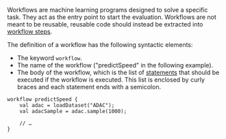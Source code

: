 Workflows are machine learning programs designed to solve a specific task. They act as the entry point to start the evaluation. Workflows are not meant to be reusable, reusable code should instead be extracted into [workflow steps](./Workflow-Language-Workflow-Steps).

The definition of a workflow has the following syntactic elements:
* The keyword `workflow`.
* The name of the workflow ("predictSpeed" in the following example).
* The body of the workflow, which is the list of [statements](./Workflow-Language-Statements) that should be executed if the workflow is executed. This list is enclosed by curly braces and each statement ends with a semicolon.

```
workflow predictSpeed {
	val adac = loadDataset("ADAC");
	val adacSample = adac.sample(1000);

	// …
}
```
